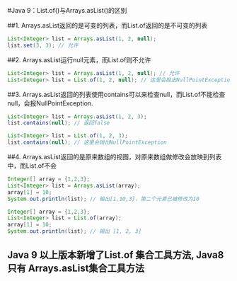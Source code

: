 #Java 9：List.of()与Arrays.asList()的区别

##1. Arrays.asList返回的是可变的列表，而List.of返回的是不可变的列表

```java
List<Integer> list = Arrays.asList(1, 2, null);
list.set(3, 3); // 允许
```

##2. Arrays.asList运行null元素，而List.of则不允许

```java
List<Integer> list = Arrays.asList(1, 2, null); // 允许
List<Integer> list = List.of(1, 2, null); // 这里会抛出NullPointException
```

##3. Arrays.asList返回的列表使用contains可以来检查null，而List.of不能检查null，会报NullPointException.

```java
List<Integer> list = Arrays.asList(1, 2, 3);
list.contains(null); // 返回false

List<Integer> list = List.of(1, 2, 3);
list.contains(null); // 这里会抛出NullPointException
```

##4. Arrays.asList返回的是原来数组的视图，对原来数组做修改会放映到列表中，而List.of不会

```java
Integer[] array = {1,2,3};
List<Integer> list = Arrays.asList(array);
array[1] = 10;
System.out.println(list); // 输出[1,10,3]，第二个元素已被修改为10

Integer[] array = {1,2,3};
List<Integer> list = List.of(array);
array[1] = 10;
System.out.println(list); // 输出 [1, 2, 3]
```

## Java 9 以上版本新增了List.of 集合工具方法, Java8 只有 Arrays.asList集合工具方法